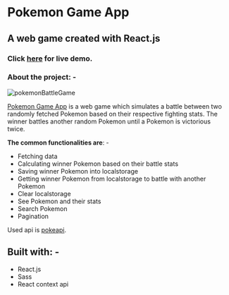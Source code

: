 # Pokemon Game App

## A web game created with React.js
<!-- ## Click [here](https://pokemon-battle-game.netlify.app/) -->
### Click <a href="https://pokemon-battle-game.netlify.app/" target="_blank">here</a> for live demo.

### About the project: -

![pokemonBattleGame](https://user-images.githubusercontent.com/66523518/131977834-fa81b80b-0f4e-47ee-b760-23b94c0bd204.png)

<a href="https://pokemon-battle-game.netlify.app/" target="_blank">Pokemon Game App</a> is a web game which simulates a battle between two randomly fetched Pokemon based on their respective fighting stats. The winner battles another random Pokemon until a Pokemon is victorious twice.

**The common functionalities are**: -
- Fetching data
- Calculating winner Pokemon based on their battle stats
- Saving winner Pokemon into localstorage
- Getting winner Pokemon from localstorage to battle with another Pokemon
- Clear localstorage
- See Pokemon and their stats
- Search Pokemon
- Pagination

Used api is <a href="https://pokeapi.co/" target="_blank">pokeapi</a>.

## Built with: -
- React.js
- Sass
- React context api
